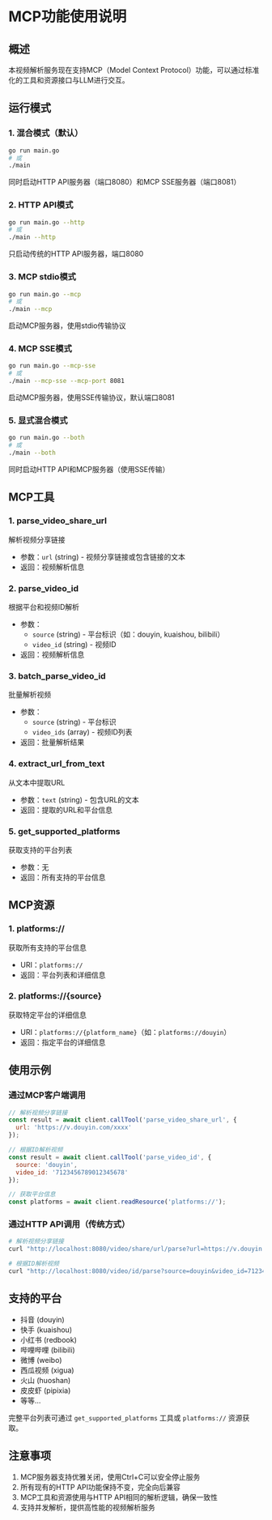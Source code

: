 # MCP功能使用说明

## 概述

本视频解析服务现在支持MCP（Model Context Protocol）功能，可以通过标准化的工具和资源接口与LLM进行交互。

## 运行模式

### 1. 混合模式（默认）
```bash
go run main.go
# 或
./main
```
同时启动HTTP API服务器（端口8080）和MCP SSE服务器（端口8081）

### 2. HTTP API模式
```bash
go run main.go --http
# 或
./main --http
```
只启动传统的HTTP API服务器，端口8080

### 3. MCP stdio模式
```bash
go run main.go --mcp
# 或
./main --mcp
```
启动MCP服务器，使用stdio传输协议

### 4. MCP SSE模式
```bash
go run main.go --mcp-sse
# 或
./main --mcp-sse --mcp-port 8081
```
启动MCP服务器，使用SSE传输协议，默认端口8081

### 5. 显式混合模式
```bash
go run main.go --both
# 或
./main --both
```
同时启动HTTP API和MCP服务器（使用SSE传输）

## MCP工具

### 1. parse_video_share_url
解析视频分享链接
- 参数：`url` (string) - 视频分享链接或包含链接的文本
- 返回：视频解析信息

### 2. parse_video_id
根据平台和视频ID解析
- 参数：
  - `source` (string) - 平台标识（如：douyin, kuaishou, bilibili）
  - `video_id` (string) - 视频ID
- 返回：视频解析信息

### 3. batch_parse_video_id
批量解析视频
- 参数：
  - `source` (string) - 平台标识
  - `video_ids` (array) - 视频ID列表
- 返回：批量解析结果

### 4. extract_url_from_text
从文本中提取URL
- 参数：`text` (string) - 包含URL的文本
- 返回：提取的URL和平台信息

### 5. get_supported_platforms
获取支持的平台列表
- 参数：无
- 返回：所有支持的平台信息

## MCP资源

### 1. platforms://
获取所有支持的平台信息
- URI：`platforms://`
- 返回：平台列表和详细信息

### 2. platforms://{source}
获取特定平台的详细信息
- URI：`platforms://{platform_name}`（如：`platforms://douyin`）
- 返回：指定平台的详细信息

## 使用示例

### 通过MCP客户端调用

```javascript
// 解析视频分享链接
const result = await client.callTool('parse_video_share_url', {
  url: 'https://v.douyin.com/xxxx'
});

// 根据ID解析视频
const result = await client.callTool('parse_video_id', {
  source: 'douyin',
  video_id: '7123456789012345678'
});

// 获取平台信息
const platforms = await client.readResource('platforms://');
```

### 通过HTTP API调用（传统方式）

```bash
# 解析视频分享链接
curl "http://localhost:8080/video/share/url/parse?url=https://v.douyin.com/xxxx"

# 根据ID解析视频
curl "http://localhost:8080/video/id/parse?source=douyin&video_id=7123456789012345678"
```

## 支持的平台

- 抖音 (douyin)
- 快手 (kuaishou)
- 小红书 (redbook)
- 哔哩哔哩 (bilibili)
- 微博 (weibo)
- 西瓜视频 (xigua)
- 火山 (huoshan)
- 皮皮虾 (pipixia)
- 等等...

完整平台列表可通过 `get_supported_platforms` 工具或 `platforms://` 资源获取。

## 注意事项

1. MCP服务器支持优雅关闭，使用Ctrl+C可以安全停止服务
2. 所有现有的HTTP API功能保持不变，完全向后兼容
3. MCP工具和资源使用与HTTP API相同的解析逻辑，确保一致性
4. 支持并发解析，提供高性能的视频解析服务